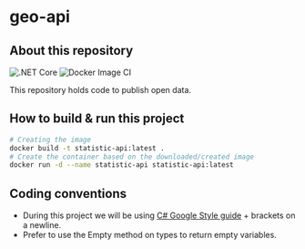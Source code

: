 # geo-api

## About this repository

![.NET Core](https://github.com/bikedataproject/statistic-api/workflows/.NET%20Core/badge.svg)
![Docker Image CI](https://github.com/bikedataproject/statistic-api/workflows/Docker%20Image%20CI/badge.svg)

This repository holds code to publish open data.

## How to build & run this project

```bash
# Creating the image
docker build -t statistic-api:latest .
# Create the container based on the downloaded/created image
docker run -d --name statistic-api statistic-api:latest
```

## Coding conventions

- During this project we will be using [C# Google Style guide](https://google.github.io/styleguide/csharp-style.html) + brackets on a newline.
- Prefer to use the Empty method on types to return empty variables.
